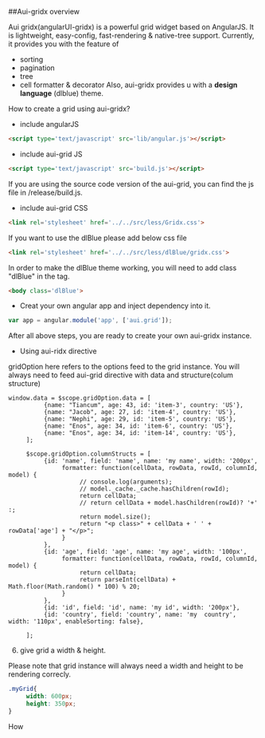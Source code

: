 ##Aui-gridx overview

Aui gridx(angularUI-gridx) is a powerful grid widget based on AngularJS. It is lightweight, easy-config, fast-rendering & native-tree support. Currently, it provides you with the feature of 
 * sorting
 * pagination
 * tree
 * cell formatter & decorator
 Also, aui-gridx provides u with a **design language** (dlblue) theme.      


How to create a grid using aui-gridx?

* include angularJS
```HTML
<script type='text/javascript' src='lib/angular.js'></script>
```
* include aui-grid JS
```HTML
<script type='text/javascript' src='build.js'></script>
```
If you are using the source code version of the aui-grid, you can find the js file in /release/build.js. 

* include aui-grid CSS
```HTML
<link rel='stylesheet' href='../../src/less/Gridx.css'>
```

If you want to use the dlBlue please add below css file
```HTML
<link rel='stylesheet' href='../../src/less/dlBlue/gridx.css'>
```
In order to make the dlBlue theme working, you will need to add class "dlBlue" in the <body> tag.
```HTML
<body class='dlBlue'>
```

* Creat your own angular app and inject dependency into it.
```js
var app = angular.module('app', ['aui.grid']);
```
After all above steps, you are ready to create your own aui-gridx instance.

* Using aui-ridx directive
<div aui-grid='gridOption'></div>

gridOption here refers to the options feed to the grid instance. You will always need to feed aui-grid directive with data and structure(colum structure)
```JS
window.data = $scope.gridOption.data = [
          {name: "Tiancum", age: 43, id: 'item-3', country: 'US'},
          {name: "Jacob", age: 27, id: 'item-4', country: 'US'},
          {name: "Nephi", age: 29, id: 'item-5', country: 'US'},
          {name: "Enos", age: 34, id: 'item-6', country: 'US'},
          {name: "Enos", age: 34, id: 'item-14', country: 'US'},
     ];

     $scope.gridOption.columnStructs = [
          {id: 'name', field: 'name', name: 'my name', width: '200px',
               formatter: function(cellData, rowData, rowId, columnId, model) {
                    // console.log(arguments);
                    // model._cache._cache.hasChildren(rowId);
                    return cellData;
                    // return cellData + model.hasChildren(rowId)? '+' :;
                    return model.size();
                    return "<p class>" + cellData + ' ' + rowData['age'] + "</p>";
               }
          },
          {id: 'age', field: 'age', name: 'my age', width: '100px',
               formatter: function(cellData, rowData, rowId, columnId, model) {
                    return cellData;
                    return parseInt(cellData) + Math.floor(Math.random() * 100) % 20;
               }
          },
          {id: 'id', field: 'id', name: 'my id', width: '200px'},
          {id: 'country', field: 'country', name: 'my  country', width: '110px', enableSorting: false},
       
     ];
```

6. give grid a width & height.

Please note that grid instance will always need a width and height to be rendering correcly.
```css
.myGrid{
     width: 600px;
     height: 350px;
}
```
How 


